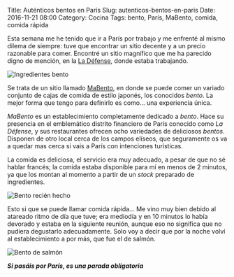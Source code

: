 Title: Auténticos bentos en París
Slug: autenticos-bentos-en-paris
Date: 2016-11-21 08:00
Category: Cocina
Tags: bento, París, MaBento, comida, comida rápida



Esta semana me he tenido que ir a París por trabajo y me enfrenté al mismo dilema de siempre: tuve que encontrar un sitio decente y a un precio razonable para comer. Encontré un sitio magnífico que me ha parecido digno de mención, en la [La Défense](https://es.wikipedia.org/wiki/La_D%C3%A9fense), donde estaba trabajando.

![Ingredientes bento]({filename}/images/mabento_1.jpg)

Se trata de un sitio llamado [MaBento](http://www.mabento.fr/), en donde se puede comer un variado conjunto de cajas de comida de estilo japonés, los conocidos *bento*. La mejor forma que tengo para definirlo es como... una experiencia única.

*MaBento* es un establecimiento completamente dedicado a *bento*. Hace su presencia en el emblemático distrito financiero de París conocido como *La Défense*, y sus restaurantes ofrecen ocho variedades de deliciosos *bentos*. Disponen de otro local cerca de los campos elíseos, que seguramente os va a quedar mas cerca si vais a París con intenciones turísticas.

La comida es deliciosa, el servicio era muy adecuado, a pesar de que no sé hablar francés; la comida estaba disponible para mí en menos de 2 minutos, ya que los montan al momento a partir de un *stock* preparado de ingredientes.

![Bento recién hecho]({filename}/images/mabento_2.jpg)

Esto si que se puede llamar comida rápida... Me vino muy bien debido al atareado ritmo de día que tuve; era mediodía y en 10 minutos lo había devorado y estaba en la siguiente reunión, aunque eso no significa que no pudiera degustarlo adecuadamente. Solo voy a decir que por la noche volví al establecimiento a por más, que fue el de salmón.

![Bento de salmón]({filename}/images/mabento_3.jpg)

***Si pasáis por París, es una parada obligatoria***
